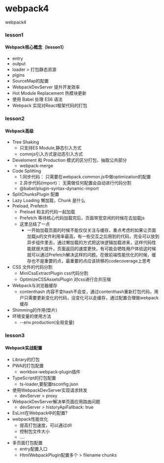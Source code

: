 # webpack4
webpack4

### lesson1
#### Webpack核心概念（lesson1）
- entry
- output
- loader > 打包静态资源
- plgins 
- SourceMap的配置
- WebpackDevServer 提升开发效率
- Hot Module Replacement 热模块更新
- 使用 Babel 处理 ES6 语法
- Webpack 实现对React框架代码的打包

### lesson2
#### Webpack高级
- Tree Shaking
    - 只支持ES Module,静态引入方式
    - commjs引入方式是动态引入方式
- Develoment 和 Production 模式的区分打包，抽取公共部分
    - webpack-merge
- Code Splitting
  - 1.同步代码： 只需要在webpack.common.js中做optimization的配置
  - 2.异步代码(import)： 无需做任何配置会自动进行代码分割
   -  @babel/plugin-syntax-dynamic-import
- SplitChunksPlugin 配置
- Lazy Loading 懒加载，Chunk 是什么
- Preload, Prefetch
    - Preload  和主的代码一起加载
    - Prefetch 等待核心代码加载完后，页面带宽空闲的时候在去加载js
    - 这里总结了一点
       - 一开始加载页面的时候不能仅仅关注与缓存，重点考虑的如果让页面加载js的文件利用率最高，有一些交互之后用到的代码，完全可以放到异步组件里去，通过懒加载的方式把这块逻辑加载进来，这样代码性能就很大提升，页面返回的速度更快，有可能会牺牲用户体验这时候就可以通过Prefetch解决这样的问题。在做前端性能优化的时候，缓存也不是重要的点，最重要的点应该转移的codecoverage上思考
- CSS 文件的代码分割
    - MiniCssExtractPlugin css代码分割
    - OptimizeCSSAssetsPlugin 对css进行合并压缩
- Webpack与浏览器缓存
    - contenthash 内容不变hash不会变，通过contenthash重新打包代码，用户只需要更新变化的代码，没变化可以走缓存，通过配置合理做webpack缓存
- Shimming的作用(垫片) 
- 环境变量的使用方法
    - --env.production(全局变量)

### lesson3
#### Webpack实战配置
- Library的打包
- PWA的打包配置
    - workbox-webpack-plugin插件
- TypeScript的打包配置
   - ts-loader,要配置tsconfig.json
- 使用WebpackDevServer实现请求转发
    - devServer > proxy
- WebpackDevServer解决单页面应用路由问题
    - devServer > historyApiFallback: true
- EsLint在Webpack中的配置?
- webpack性能优化
    - 提高打包速度，可以通过dll
    - 控制包文件大小
    - ....
-  多页面打包配置
    - entry配置入口
    - HtmlWebpackPlugin配置多个 > filename chunks







  


